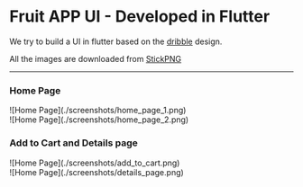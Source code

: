# Fruit APP UI - Developed in Flutter

We try to build a UI in flutter based on the [dribble](https://dribbble.com/shots/6439039-Fruit-App) design.

All the images are downloaded from [StickPNG](https://www.stickpng.com/)

---

### Home Page

<div class="float-left py-4 w-100">![Home Page](./screenshots/home_page_1.png)</div>

<div class="float-left py-4 w-100">![Home Page](./screenshots/home_page_2.png)</div>

<div class="clear-both"></div>

### Add to Cart and Details page

<div class="float-left py-4 w-100">![Home Page](./screenshots/add_to_cart.png)</div>

<div class="float-left py-4 w-100">![Home Page](./screenshots/details_page.png)</div>

<div class="clear-both"></div>